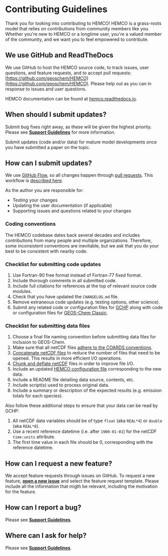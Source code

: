 # Contributing Guidelines

Thank you for looking into contributing to HEMCO! HEMCO is a grass-roots model that relies on contributions from community members like you. Whether you're new to HEMCO or a longtime user, you're a valued member of the community, and we want you to feel empowered to contribute.

## We use GitHub and ReadTheDocs
We use GitHub to host the HEMCO source code, to track issues, user questions, and feature requests, and to accept pull requests: [https://github.com/geoschem/HEMCO](https://github.com/geoschem/HEMCO). Please help out as you can in response to issues and user questions.

HEMCO documentation can be found at [hemco.readthedocs.io](https://hemco.readthedocs.io).

## When should I submit updates?

Submit bug fixes right away, as these will be given the highest priority.  Please see **[Support Guidelines](https://hemco.readthedocs.io/en/stable/reference/SUPPORT.html)** for more information.

Submit updates (code and/or data) for mature model developments once you have submitted a paper on the topic.

## How can I submit updates?
We use [GitHub Flow](https://guides.github.com/introduction/flow/index.html), so all changes happen through [pull requests](https://help.github.com/articles/creating-a-pull-request/). This workflow is [described here](https://docs.github.com/en/get-started/using-github/github-flow).

As the author you are responsible for:
- Testing your changes
- Updating the user documentation (if applicable)
- Supporting issues and questions related to your changes

### Coding conventions
The HEMCO codebase dates back several decades and includes contributions from many people and multiple organizations. Therefore, some inconsistent conventions are inevitable, but we ask that you do your best to be consistent with nearby
code.

### Checklist for submitting code updates

  1. Use Fortran-90 free format instead of Fortran-77 fixed format.
  2. Include thorough comments in all submitted code.
  3. Include full citations for references at the top of relevant source code modules.
  4. Check that you have updated the `CHANGELOG.md` file.
  5. Remove extraneous code updates (e.g. testing options, other science).
  6. Submit any related code or configuration files for [GCHP](https://gchp.readthedocs.io) along with code or configuration files for [GEOS-Chem Classic](https://geos-chem.readthedocs.io).

### Checklist for submitting data files

  1. Choose a final file naming convention before submitting data files for inclusion to GEOS-Chem.
  2. Make sure that all netCDF files [adhere to the COARDS conventions](https://geos-chem.readthedocs.io/en/latest/geos-chem-shared-docs/supplemental-guides/coards-guide.html).
  3. [Concatenate netCDF files](https://geos-chem.readthedocs.io/en/latest/geos-chem-shared-docs/supplemental-guides/netcdf-guide.html#concatenate-netcdf-files)  to reduce the number of files that need to be opened.  This results in more efficient I/O operations.
  4. [Chunk and deflate netCDF](https://geos-chem.readthedocs.io/en/latest/geos-chem-shared-docs/supplemental-guides/netcdf-guide.html#chunk-and-deflate-a-netcdf-file-to-improve-i-o) files in order to improve file I/O.
  5. Include an updated [HEMCO configuration file](https://hemco.readthedocs.io/en/latest/hco-ref-guide/hemco-config.html) corresponding to the new data.
  6. Include a README file detailing data source, contents, etc.
  7. Include script(s) used to process original data.
  8. Include a summary or description of the expected results (e.g. emission totals for each species).

Also follow these additional steps to ensure that your data can be read by GCHP:

  1. All netCDF data variables should be of type `float` (aka `REAL*4`) or `double` (aka `REAL*8`).
  2. Use a recent reference datetime (i.e. after `1900-01-01`) for the netCDF `time:units` attribute.
  3. The first time value in each file should be 0, corresponding with the reference datetime.

## How can I request a new feature?
We accept feature requests through issues on GitHub. To request a new feature, **[open a new issue](https://github.com/geoschem/HEMCO/issues/new/choose)** and select the feature request template. Please include all the information that migth be relevant, including the motivation for the feature.

## How can I report a bug?
Please see **[Support Guidelines](https://hemco.readthedocs.io/en/stable/reference/SUPPORT.html)**.

## Where can I ask for help?
Please see **[Support Guidelines](https://hemco.readthedocs.io/en/stable/reference/SUPPORT.html)**.
